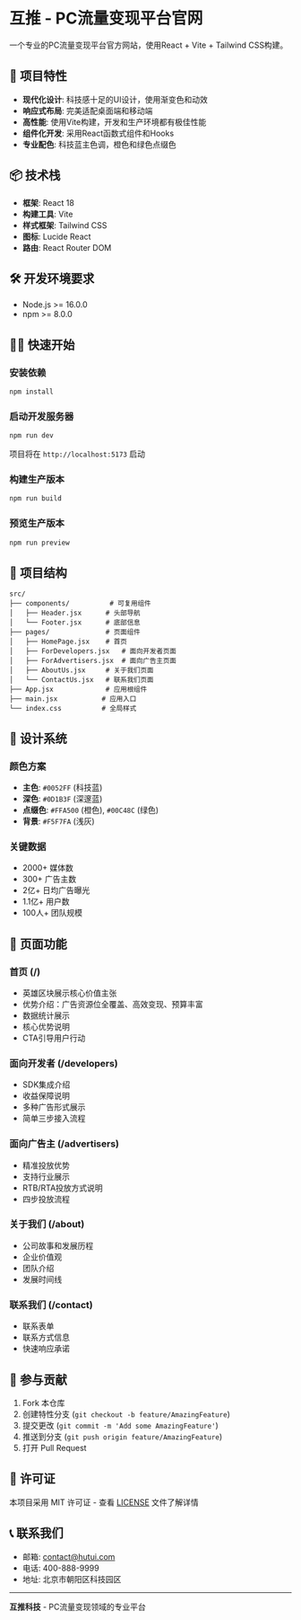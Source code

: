 # 互推 - PC流量变现平台官网

一个专业的PC流量变现平台官方网站，使用React + Vite + Tailwind CSS构建。

## 🚀 项目特性

- **现代化设计**: 科技感十足的UI设计，使用渐变色和动效
- **响应式布局**: 完美适配桌面端和移动端
- **高性能**: 使用Vite构建，开发和生产环境都有极佳性能
- **组件化开发**: 采用React函数式组件和Hooks
- **专业配色**: 科技蓝主色调，橙色和绿色点缀色

## 📦 技术栈

- **框架**: React 18
- **构建工具**: Vite
- **样式框架**: Tailwind CSS
- **图标**: Lucide React
- **路由**: React Router DOM

## 🛠️ 开发环境要求

- Node.js >= 16.0.0
- npm >= 8.0.0

## 🏃‍♂️ 快速开始

### 安装依赖
```bash
npm install
```

### 启动开发服务器
```bash
npm run dev
```

项目将在 `http://localhost:5173` 启动

### 构建生产版本
```bash
npm run build
```

### 预览生产版本
```bash
npm run preview
```

## 📁 项目结构

```
src/
├── components/          # 可复用组件
│   ├── Header.jsx      # 头部导航
│   └── Footer.jsx      # 底部信息
├── pages/              # 页面组件
│   ├── HomePage.jsx    # 首页
│   ├── ForDevelopers.jsx   # 面向开发者页面
│   ├── ForAdvertisers.jsx  # 面向广告主页面
│   ├── AboutUs.jsx     # 关于我们页面
│   └── ContactUs.jsx   # 联系我们页面
├── App.jsx             # 应用根组件
├── main.jsx           # 应用入口
└── index.css          # 全局样式
```

## 🎨 设计系统

### 颜色方案
- **主色**: `#0052FF` (科技蓝)
- **深色**: `#0D1B3F` (深邃蓝)
- **点缀色**: `#FFA500` (橙色), `#00C48C` (绿色)
- **背景**: `#F5F7FA` (浅灰)

### 关键数据
- 2000+ 媒体数
- 300+ 广告主数
- 2亿+ 日均广告曝光
- 1.1亿+ 用户数
- 100人+ 团队规模

## 📱 页面功能

### 首页 (/)
- 英雄区块展示核心价值主张
- 优势介绍：广告资源位全覆盖、高效变现、预算丰富
- 数据统计展示
- 核心优势说明
- CTA引导用户行动

### 面向开发者 (/developers)
- SDK集成介绍
- 收益保障说明
- 多种广告形式展示
- 简单三步接入流程

### 面向广告主 (/advertisers)
- 精准投放优势
- 支持行业展示
- RTB/RTA投放方式说明
- 四步投放流程

### 关于我们 (/about)
- 公司故事和发展历程
- 企业价值观
- 团队介绍
- 发展时间线

### 联系我们 (/contact)
- 联系表单
- 联系方式信息
- 快速响应承诺

## 🤝 参与贡献

1. Fork 本仓库
2. 创建特性分支 (`git checkout -b feature/AmazingFeature`)
3. 提交更改 (`git commit -m 'Add some AmazingFeature'`)
4. 推送到分支 (`git push origin feature/AmazingFeature`)
5. 打开 Pull Request

## 📄 许可证

本项目采用 MIT 许可证 - 查看 [LICENSE](LICENSE) 文件了解详情

## 📞 联系我们

- 邮箱: contact@hutui.com
- 电话: 400-888-9999
- 地址: 北京市朝阳区科技园区

---

**互推科技** - PC流量变现领域的专业平台 